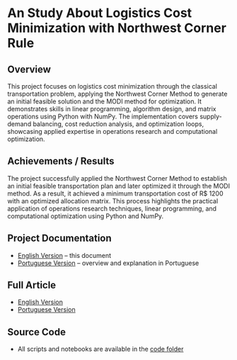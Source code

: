 # An Study About Logistics Cost Minimization with Northwest Corner Rule

## Overview
This project focuses on logistics cost minimization through the classical transportation 
      problem, applying the Northwest Corner Method to generate an initial feasible solution and 
      the MODI method for optimization. It demonstrates skills in linear programming, algorithm 
      design, and matrix operations using Python with NumPy. The implementation covers supply-demand 
      balancing, cost reduction analysis, and optimization loops, showcasing applied expertise in 
      operations research and computational optimization.

## Achievements / Results
The project successfully applied the Northwest Corner Method to establish an initial feasible transportation plan and later optimized it through the MODI method. 
As a result, it achieved a minimum transportation cost of R$ 1200 with an optimized allocation matrix. 
This process highlights the practical application of operations research techniques, linear programming, and computational optimization using Python and NumPy.

## Project Documentation
- [English Version](README.md) – this document  
- [Portuguese Version](README_PT.md) – overview and explanation in Portuguese

## Full Article
- [English Version](https://github.com/Benfluc/Projects/blob/main/project2/text_en.md)
- [Portuguese Version](https://github.com/Benfluc/Projects/blob/main/project2/text_pt.md)

## Source Code
- All scripts and notebooks are available in the [code folder](https://github.com/Benfluc/Projects/tree/main/project1/codes)  

